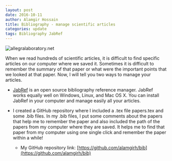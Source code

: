 ```yaml
---
layout: post
date: 2016-10-11
author: Alamgir Hossain
title: Bibliography - manage scientific articles
categories: update
tags: Bibliography JabRef
---
```

![allegralaboratory.net](http://allegralaboratory.net/wp-content/uploads/2013/11/bibliography.jpg)

When we read hundreds of scientific articles, it is difficult to find specific articles on our computer where we saved it. Sometimes it is difficult to remember the summary of that paper or what were the important points that we looked at that paper. Now, I will tell you two ways to manage your articles.

- [JabRef](http://www.jabref.org/) is an open source bibliography reference manager. JabRef works equally well on Windows, Linux, and Mac OS X. You can install JabRef in your computer and manage easily all your articles.

- I created a GitHub repository where I included a .tex file papers.tex and some .bib files. In my .bib files, I put some comments about the papers that help me to remember the paper and also included the path of the papers from my computer where they are saved. It helps me to find that paper from my computer using one single click and remember the paper within a while!
  - My GitHub repository link: [https://github.com/alamgirh/bib](https://github.com/alamgirh/bib)
